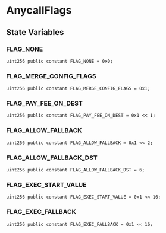 # AnycallFlags


## State Variables
### FLAG_NONE

```solidity
uint256 public constant FLAG_NONE = 0x0;
```


### FLAG_MERGE_CONFIG_FLAGS

```solidity
uint256 public constant FLAG_MERGE_CONFIG_FLAGS = 0x1;
```


### FLAG_PAY_FEE_ON_DEST

```solidity
uint256 public constant FLAG_PAY_FEE_ON_DEST = 0x1 << 1;
```


### FLAG_ALLOW_FALLBACK

```solidity
uint256 public constant FLAG_ALLOW_FALLBACK = 0x1 << 2;
```


### FLAG_ALLOW_FALLBACK_DST

```solidity
uint256 public constant FLAG_ALLOW_FALLBACK_DST = 6;
```


### FLAG_EXEC_START_VALUE

```solidity
uint256 public constant FLAG_EXEC_START_VALUE = 0x1 << 16;
```


### FLAG_EXEC_FALLBACK

```solidity
uint256 public constant FLAG_EXEC_FALLBACK = 0x1 << 16;
```


